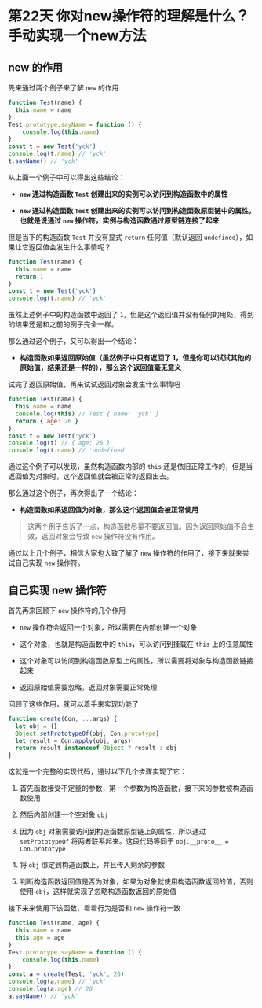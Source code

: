 # 第22天 你对new操作符的理解是什么？手动实现一个new方法

## new 的作用

先来通过两个例子来了解 `new` 的作用

```js
function Test(name) {
  this.name = name
}
Test.prototype.sayName = function () {
    console.log(this.name)
}
const t = new Test('yck')
console.log(t.name) // 'yck'
t.sayName() // 'yck'
```

从上面一个例子中可以得出这些结论：

* **`new` 通过构造函数 `Test` 创建出来的实例可以访问到构造函数中的属性**

* **`new` 通过构造函数 `Test` 创建出来的实例可以访问到构造函数原型链中的属性，也就是说通过 `new` 操作符，实例与构造函数通过原型链连接了起来**

但是当下的构造函数 `Test` 并没有显式 `return` 任何值（默认返回 `undefined`），如果让它返回值会发生什么事情呢？

```js
function Test(name) {
  this.name = name
  return 1
}
const t = new Test('yck')
console.log(t.name) // 'yck'
```

虽然上述例子中的构造函数中返回了 `1`，但是这个返回值并没有任何的用处，得到的结果还是和之前的例子完全一样。

那么通过这个例子，又可以得出一个结论：

* **构造函数如果返回原始值（虽然例子中只有返回了 1，但是你可以试试其他的原始值，结果还是一样的），那么这个返回值毫无意义**

试完了返回原始值，再来试试返回对象会发生什么事情吧

```js
function Test(name) {
  this.name = name
  console.log(this) // Test { name: 'yck' }
  return { age: 26 }
}
const t = new Test('yck')
console.log(t) // { age: 26 }
console.log(t.name) // 'undefined'
```

通过这个例子可以发现，虽然构造函数内部的 `this` 还是依旧正常工作的，但是当返回值为对象时，这个返回值就会被正常的返回出去。

那么通过这个例子，再次得出了一个结论：

* **构造函数如果返回值为对象，那么这个返回值会被正常使用**

> 这两个例子告诉了一点，构造函数尽量不要返回值。因为返回原始值不会生效，返回对象会导致 `new` 操作符没有作用。

通过以上几个例子，相信大家也大致了解了 `new` 操作符的作用了，接下来就来尝试自己实现 `new` 操作符。

## 自己实现 new 操作符

首先再来回顾下 `new` 操作符的几个作用

* `new` 操作符会返回一个对象，所以需要在内部创建一个对象

* 这个对象，也就是构造函数中的 `this`，可以访问到挂载在 `this` 上的任意属性

* 这个对象可以访问到构造函数原型上的属性，所以需要将对象与构造函数链接起来

* 返回原始值需要忽略，返回对象需要正常处理

回顾了这些作用，就可以着手来实现功能了

```js
function create(Con, ...args) {
  let obj = {}
  Object.setPrototypeOf(obj, Con.prototype)
  let result = Con.apply(obj, args)
  return result instanceof Object ? result : obj
}
```

这就是一个完整的实现代码，通过以下几个步骤实现了它：

1. 首先函数接受不定量的参数，第一个参数为构造函数，接下来的参数被构造函数使用

2. 然后内部创建一个空对象 `obj`

3. 因为 `obj` 对象需要访问到构造函数原型链上的属性，所以通过 `setPrototypeOf` 将两者联系起来。这段代码等同于 `obj.__proto__ = Con.prototype`

4. 将 `obj` 绑定到构造函数上，并且传入剩余的参数

5. 判断构造函数返回值是否为对象，如果为对象就使用构造函数返回的值，否则使用 `obj`，这样就实现了忽略构造函数返回的原始值

接下来来使用下该函数，看看行为是否和 `new` 操作符一致

```js
function Test(name, age) {
  this.name = name
  this.age = age
}
Test.prototype.sayName = function () {
    console.log(this.name)
}
const a = create(Test, 'yck', 26)
console.log(a.name) // 'yck'
console.log(a.age) // 26
a.sayName() // 'yck'
```

